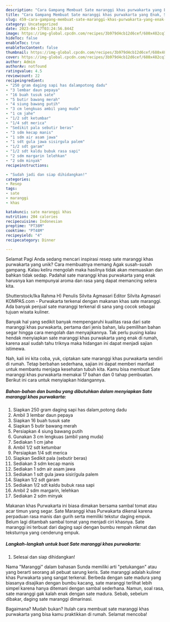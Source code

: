 ```yaml
---
description: "Cara Gampang Membuat Sate maranggi khas purwakarta yang Enak, Sempurna"
title: "Cara Gampang Membuat Sate maranggi khas purwakarta yang Enak, Sempurna"
slug: 459-cara-gampang-membuat-sate-maranggi-khas-purwakarta-yang-enak-sempurna
category: Uncategorized
date: 2023-04-17T03:24:56.844Z
image: https://img-global.cpcdn.com/recipes/3b979d4cb12d6cef/680x482cq70/sate-maranggi-khas-purwakarta-foto-resep-utama.jpg
hideToc: false
enableToc: true
enableTocContent: false
thumbnail: https://img-global.cpcdn.com/recipes/3b979d4cb12d6cef/680x482cq70/sate-maranggi-khas-purwakarta-foto-resep-utama.jpg
cover: https://img-global.cpcdn.com/recipes/3b979d4cb12d6cef/680x482cq70/sate-maranggi-khas-purwakarta-foto-resep-utama.jpg
author: Admin
authorAv: notfound
ratingvalue: 4.5
reviewcount: 22
recipeingredient:
- "250 gram daging sapi has dalampotong dadu"
- "3 lembar daun pepaya"
- "16 buah tusuk sate"
- "5 butir bawang merah"
- "4 siung bawang putih"
- "3 cm lengkuas ambil yang muda"
- "1 cm jahe"
- "1/2 sdt ketumbar"
- "1/4 sdt merica"
- "Sedikit pala sebutir beras"
- "3 sdm kecap manis"
- "1 sdm air asam jawa"
- "1 sdt gula jawa sisirgula palem"
- "1/2 sdt garam"
- "1/2 sdt kaldu bubuk rasa sapi"
- "2 sdm margarin lelehkan"
- "2 sdm minyak"
recipeinstructions:

- "Sudah jadi dan siap dihidangkan!"
categories:
- Resep
tags:
- sate
- maranggi
- khas

katakunci: sate maranggi khas 
nutrition: 204 calories
recipecuisine: Indonesian
preptime: "PT38M"
cooktime: "PT48M"
recipeyield: "4"
recipecategory: Dinner

---
```



Selamat Pagi Anda sedang mencari inspirasi resep sate maranggi khas purwakarta yang unik? Cara membuatnya memang Agak susah-susah gampang. Kalau keliru mengolah maka hasilnya tidak akan memuaskan dan bahkan tidak sedap. Padahal sate maranggi khas purwakarta yang enak harusnya kan mempunyai aroma dan rasa yang dapat memancing selera kita.


Shutterstock/Ika Rahma H) Penulis Silvita Agmasari Editor Silvita Agmasari KOMPAS.com - Purwakarta terkenal dengan makanan khas sate maranggi. Ada banyak penjual sate maranggi terkenal di sana yang cocok sebagai tujuan wisata kuliner.

Banyak hal yang sedikit banyak mempengaruhi kualitas rasa dari sate maranggi khas purwakarta, pertama dari jenis bahan, lalu pemilihan bahan segar hingga cara mengolah dan menyajikannya. Tak perlu pusing kalau hendak menyiapkan sate maranggi khas purwakarta yang enak di rumah, karena asal sudah tahu triknya maka hidangan ini dapat menjadi sajian istimewa.


Nah, kali ini kita coba, yuk, ciptakan sate maranggi khas purwakarta sendiri di rumah. Tetap berbahan sederhana, sajian ini dapat memberi manfaat untuk membantu menjaga kesehatan tubuh kita. Kamu bisa membuat Sate maranggi khas purwakarta memakai 17 bahan dan 0 tahap pembuatan. Berikut ini cara untuk menyiapkan hidangannya.

<!--inarticleads1-->

##### Bahan-bahan dan bumbu yang dibutuhkan dalam menyiapkan Sate maranggi khas purwakarta:

1. Siapkan 250 gram daging sapi has dalam,potong dadu
1. Ambil 3 lembar daun pepaya
1. Siapkan 16 buah tusuk sate
1. Siapkan 5 butir bawang merah
1. Persiapkan 4 siung bawang putih
1. Gunakan 3 cm lengkuas (ambil yang muda)
1. Sediakan 1 cm jahe
1. Ambil 1/2 sdt ketumbar
1. Persiapkan 1/4 sdt merica
1. Siapkan Sedikit pala (sebutir beras)
1. Sediakan 3 sdm kecap manis
1. Sediakan 1 sdm air asam jawa
1. Sediakan 1 sdt gula jawa sisir/gula palem
1. Siapkan 1/2 sdt garam
1. Sediakan 1/2 sdt kaldu bubuk rasa sapi
1. Ambil 2 sdm margarin, lelehkan
1. Sediakan 2 sdm minyak


Makanan khas Purwakarta ini biasa dimakan bersama sambal tomat atau acar timun yang segar. Sate Maranggi khas Purwakarta dikenal karena perpaduan rasa manis dan gurih serta memiliki tekstur daging empuk. Belum lagi ditambah sambal tomat yang menjadi ciri khasnya. Sate maranggi ini terbuat dari daging sapi dengan bumbu rempah nikmat dan teksturnya yang cenderung empuk. 

<!--inarticleads2-->

##### Langkah-langkah untuk buat Sate maranggi khas purwakarta:


1. Selesai dan siap dihidangkan!

Nama &#34;Maranggi&#34; dalam bahasan Sunda memiliki arti &#34;petukangan&#34; atau yang berarti seorang ali pebuat sarung keris. Sate maranggi adalah kuliner khas Purwakarta yang sangat terkenal. Berbeda dengan sate madura yang biasanya disajikan dengan bumbu kacang, sate maranggi terlihat lebih simpel karena hanya ditemani dengan sambal sederhana. Namun, soal rasa, sate maranggi gak kalah enak dengan sate madura. Sebab, sebelum dibakar, daging sate maranggi dimarinasi. 

Bagaimana? Mudah bukan? Itulah cara membuat sate maranggi khas purwakarta yang bisa kamu praktikkan di rumah. Selamat mencoba!
